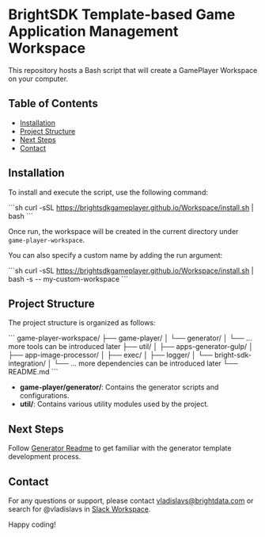 # BrightSDK Template-based Game Application Management Workspace

This repository hosts a Bash script that will create a GamePlayer Workspace on your computer.

## Table of Contents

- [Installation](#installation)
- [Project Structure](#project-structure)
- [Next Steps](#next-steps)
- [Contact](#contact)

## Installation

To install and execute the script, use the following command:

\```sh
curl -sSL https://brightsdkgameplayer.github.io/Workspace/install.sh | bash
\```

Once run, the workspace will be created in the current directory under `game-player-workspace`.

You can also specify a custom name by adding the run argument:

\```sh
curl -sSL https://brightsdkgameplayer.github.io/Workspace/install.sh | bash -s -- my-custom-workspace
\```

## Project Structure

The project structure is organized as follows:

\```
game-player-workspace/
├── game-player/
│   └── generator/
│   └── ... more tools can be introduced later
├── util/
│   ├── apps-generator-gulp/
│   ├── app-image-processor/
│   ├── exec/
│   ├── logger/
│   └── bright-sdk-integration/
│   └── ... more dependencies can be introduced later
└── README.md
\```

- **game-player/generator/**: Contains the generator scripts and configurations.
- **util/**: Contains various utility modules used by the project.

## Next Steps

Follow [Generator Readme](https://github.com/BrightSDKGamePlayer/Generator) to get familiar with
the generator template development process.

## Contact

For any questions or support, please contact [vladislavs@brightdata.com](mailto:vladislavs@brightdata.com)
or search for @vladislavs in [Slack Workspace](https://slack.brightdata.com).

Happy coding!